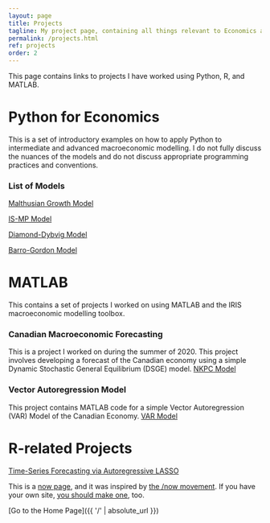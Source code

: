 ```yaml
---
layout: page
title: Projects
tagline: My project page, containing all things relevant to Economics and not.
permalink: /projects.html
ref: projects
order: 2
---
```

This page contains links to projects I have worked using Python, R, and MATLAB.

# Python for Economics
This is a set of introductory examples on how to apply Python to intermediate and advanced macroeconomic modelling. I do not fully discuss the nuances of the models and do not discuss appropriate programming practices and conventions. 

### List of Models
[Malthusian Growth Model](https://github.com/lj-valencia/Python-for-Macroeconomics/blob/master/Malthusian%20Model.ipynb)

[IS-MP Model]()

[Diamond-Dybvig Model]()

[Barro-Gordon Model]()

# MATLAB
This contains a set of projects I worked on using MATLAB and the IRIS macroeconomic modelling toolbox.

### Canadian Macroeconomic Forecasting 
This is a project I worked on during the summer of 2020. This project involves developing a forecast of the Canadian economy using a simple Dynamic Stochastic General Equilibrium (DSGE) model. 
[NKPC Model](https://github.com/lj-valencia/MATLAB-Projects/tree/master/NKPC%20Model)

### Vector Autoregression Model
This project contains MATLAB code for a simple Vector Autoregression (VAR) Model of the Canadian Economy. 
[VAR Model]()

# R-related Projects

[Time-Series Forecasting via Autoregressive LASSO]()

This is a [now page](https://nownownow.com/about), and it was inspired by [the /now movement](https://sivers.org/nowff). If you have your own site, [you should make one](https://nownownow.com/about), too.

[Go to the Home Page]({{ '/' | absolute_url }})
